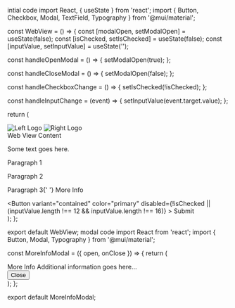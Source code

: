 intial code
import React, { useState } from 'react';
import { Button, Checkbox, Modal, TextField, Typography } from '@mui/material';

const WebView = () => {
  const [modalOpen, setModalOpen] = useState(false);
  const [isChecked, setIsChecked] = useState(false);
  const [inputValue, setInputValue] = useState('');

  const handleOpenModal = () => {
    setModalOpen(true);
  };

  const handleCloseModal = () => {
    setModalOpen(false);
  };

  const handleCheckboxChange = () => {
    setIsChecked(!isChecked);
  };

  const handleInputChange = (event) => {
    setInputValue(event.target.value);
  };

  return (
    <div className="p-4">
      <div className="flex justify-between items-center">
        <img src="left-logo.png" alt="Left Logo" className="w-16 h-16" />
        <img src="right-logo.png" alt="Right Logo" className="w-16 h-16" />
      </div>
      <div>
        <Typography variant="h6" className="my-4">
          Web View Content
        </Typography>
        <p>Some text goes here.</p>
      </div>
      <div className="mt-4">
        <TextField
          label="Adhar Number / VID Number"
          variant="outlined"
          fullWidth
          value={inputValue}
          onChange={handleInputChange}
        />
      </div>
      <div className="mt-4">
        <Checkbox checked={isChecked} onChange={handleCheckboxChange} />
        <p>Paragraph 1</p>
        <Checkbox checked={isChecked} onChange={handleCheckboxChange} />
        <p>Paragraph 2</p>
        <Checkbox checked={isChecked} onChange={handleCheckboxChange} />
        <p>
          Paragraph 3{' '}
          <span className="text-blue-600 cursor-pointer" onClick={handleOpenModal}>
            More Info
          </span>
        </p>
      </div>
      <div className="mt-4">
        <Button
          variant="contained"
          color="primary"
          disabled={!isChecked || (inputValue.length !== 12 && inputValue.length !== 16)}
        >
          Submit
        </Button>
      </div>
      <MoreInfoModal open={modalOpen} onClose={handleCloseModal} />
    </div>
  );
};

export default WebView;
modal code
import React from 'react';
import { Button, Modal, Typography } from '@mui/material';

const MoreInfoModal = ({ open, onClose }) => {
  return (
    <Modal open={open} onClose={onClose}>
      <div className="p-4 bg-white rounded-lg">
        <Typography variant="h6" className="mb-4">
          More Info
        </Typography>
        <Typography variant="body1">
          Additional information goes here...
        </Typography>
        <div className="mt-4 text-center">
          <Button variant="contained" onClick={onClose}>
            Close
          </Button>
        </div>
      </div>
    </Modal>
  );
};

export default MoreInfoModal;
